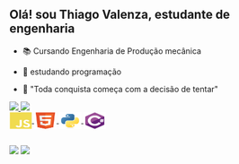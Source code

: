 ## Olá! sou Thiago Valenza, estudante de engenharia

- 📚 Cursando Engenharia de Produção mecânica

- 🐼 estudando programação

- 🗿 "Toda conquista começa com a decisão de tentar"   

<div>
  <a href="https://github.com/thiagudo">
  <img height="180em" src="https://github-readme-stats.vercel.app/api?username=Thiagudo&show_icons=true&theme=codeSTACKr&include_all_commits=true&count_private=true"/>
  <img height="180em" src="https://github-readme-stats.vercel.app/api/top-langs/?username=Thiagudo&layout=compact&langs_count=7&theme=codeSTACKr"/>
</div>
  
   <img align="center" alt="Rafa-Js" height="30" width="40" src="https://raw.githubusercontent.com/devicons/devicon/master/icons/javascript/javascript-plain.svg">
  <img align="center" alt="Rafa-HTML" height="30" width="40" src="https://raw.githubusercontent.com/devicons/devicon/master/icons/html5/html5-original.svg">
  <img align="center" alt="Rafa-Python" height="30" width="40" src="https://raw.githubusercontent.com/devicons/devicon/master/icons/python/python-original.svg">
  <img align="center" alt="Rafa-Csharp" height="30" width="40" src="https://raw.githubusercontent.com/devicons/devicon/master/icons/csharp/csharp-original.svg">
   
</div>
  
##
  
<div>
  
 
  <a href="https://instagram.com/thiagovalenza" target="_blank"><img src="https://img.shields.io/badge/-Instagram-%23E4405F?style=for-the-badge&logo=instagram&logoColor=white" target="_blank"></a>
  <a href = "mailto:thvalenza@gmail.com"><img src="https://img.shields.io/badge/Gmail-D14836?style=for-the-badge&logo=gmail&logoColor=white" target="_blank"></a>
  

 


